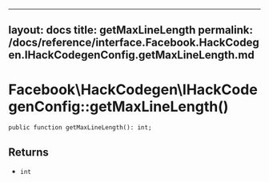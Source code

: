 
***

layout: docs
title: getMaxLineLength
permalink: /docs/reference/interface.Facebook.HackCodegen.IHackCodegenConfig.getMaxLineLength.md
---







# Facebook\\HackCodegen\\IHackCodegenConfig::getMaxLineLength()




``` Hack
public function getMaxLineLength(): int;
```




## Returns




+ ` int `